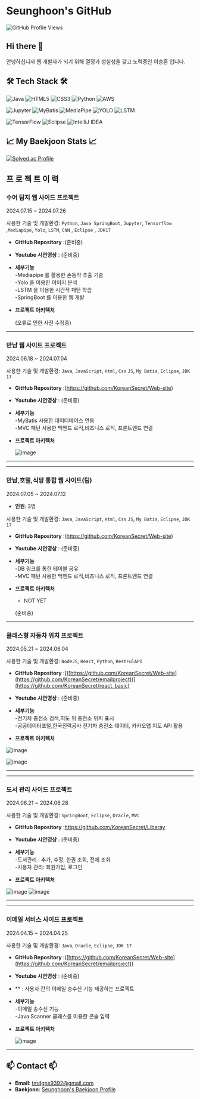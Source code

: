 # Seunghoon's GitHub

![GitHub Profile Views](https://komarev.com/ghpvc/?username=yourusername&color=brightgreen)

## Hi there 👋

안녕하십니까 웹 개발자가 되기 위해 열정과 성실성을 갖고 노력중인 이승훈 입니다. 

## 🛠️ Tech Stack 🛠️

![Java](https://img.shields.io/badge/Java-007396?logo=java&logoColor=white&style=flat)
![HTML5](https://img.shields.io/badge/HTML5-E34F26?logo=html5&logoColor=white&style=flat)
![CSS3](https://img.shields.io/badge/CSS3-1572B6?logo=css3&logoColor=white&style=flat)
![Python](https://img.shields.io/badge/Python-3776AB?logo=python&logoColor=white&style=flat)
![AWS](https://img.shields.io/badge/AWS-232F3E?logo=amazon-aws&logoColor=white&style=flat)

![Jupyter](https://img.shields.io/badge/Jupyter-F37626?logo=jupyter&logoColor=white&style=flat)
![MyBatis](https://img.shields.io/badge/MyBatis-5C2D91?logoColor=white&style=flat)
![MediaPipe](https://img.shields.io/badge/MediaPipe-FF6F00?logoColor=white&style=flat)
![YOLO](https://img.shields.io/badge/YOLO-00FFFF?logoColor=white&style=flat)
![LSTM](https://img.shields.io/badge/LSTM-FF9E0F?logoColor=white&style=flat)

![TensorFlow](https://img.shields.io/badge/TensorFlow-FF6F00?logo=tensorflow&logoColor=white&style=flat)
![Eclipse](https://img.shields.io/badge/Eclipse-2C2255?logo=eclipse&logoColor=white&style=flat)
![IntelliJ IDEA](https://img.shields.io/badge/IntelliJ_IDEA-000000?logo=intellij-idea&logoColor=white&style=flat)

## 📈 My Baekjoon Stats 📈

[![Solved.ac Profile](http://mazassumnida.wtf/api/v2/generate_badge?boj=asdf9392)](https://solved.ac/asdf9392)

## 프 로 젝 트 이 력

### 수어 탐지 웹 사이드 프로젝트
2024.07.15 ~ 2024.07.26 

사용한 기술 및 개발환경:
`Python`, `Java SpringBoot`, `Jupyter`, `Tensorflow` ,`Mediapipe`, `Yolo`, `LSTM`, `CNN` , `Eclipse` , `JDK17` 

- **GitHub Repository** :(준비중)
- **Youtube 시연영상** : (준비중)

  
- **세부기능**<br>
    -Mediapipe 를 활용한 손동작 추출 기술<br>
    -Yolo 을 이용한 이미지 분석<br>
    -LSTM 을 이용한 시간적 패턴 학습<br>
    -SpringBoot 를 이용한 웹 개발<br>
    
- **프로젝트 아키텍처**
  

    


  (오류로 인한 사진 수정중)

<hr>

### 만남 웹 사이트 프로젝트
2024.06.18 ~ 2024.07.04

사용한 기술 및 개발환경:
`Java`, `JavaScript`, `Html`, `Css` `JS`, `My Batis`, `Eclipse`, `JDK 17`

- **GitHub Repository** :(https://github.com/KoreanSecret/Web-site)
- **Youtube 시연영상** : (준비중)

  
- **세부기능**<br>
    -MyBatis 사용한 데이터베이스 연동<br>
    -MVC 패턴 사용한 백엔드 로직,비즈니스 로직, 프론트엔드 연결<br>
   
    
- **프로젝트 아키텍처**




  ![image](https://github.com/user-attachments/assets/72fdd2ec-2eb0-41bb-9fa8-b070ffe8edac)


<hr>

<hr>

### 만남,호텔,식당 통합 웹 사이트(팀)
2024.07.05 ~ 2024.07.12

- **인원**: 3명

사용한 기술 및 개발환경:
`Java`, `JavaScript`, `Html`, `Css` `JS`, `My Batis`, `Eclipse`, `JDK 17`

- **GitHub Repository** :(https://github.com/KoreanSecret/Web-site)
- **Youtube 시연영상** : (준비중)

  
- **세부기능**<br>
    -DB 링크를 통한 테이블 공유<br>
    -MVC 패턴 사용한 백엔드 로직,비즈니스 로직, 프론트엔드 연결<br>
   
    
- **프로젝트 아키텍처**
   - NOT YET
    


  (준비중)

  
<hr>

### 클래스형 자동차 위치 프로젝트
2024.05.21 ~ 2024.06.04

사용한 기술 및 개발환경:
`NodeJS`, `React`, `Python`, `RestFulAPI`

- **GitHub Repository** :[([https://github.com/KoreanSecret/Web-site](https://github.com/KoreanSecret/emailproject))](https://github.com/KoreanSecret/react_basic)
- **Youtube 시연영상** : (준비중)

  
- **세부기능**<br>
    -전기차 충전소 검색,지도 위 충전소 위치 표시<br>
    -공공데이터포털,한국전력공사 전기차 충전소 데이터, 카카오맵 지도 API 활용<br>
   
    
- **프로젝트 아키텍처**
 

    


  
![image](https://github.com/user-attachments/assets/89ded454-a498-4100-8741-547e3282a881)

  ![image](https://github.com/user-attachments/assets/4d0b4cd9-b47d-4096-a631-6a9436c47852)




<hr>

<hr>

### 도서 관리 사이드 프로젝트
2024.06.21 ~ 2024.06.28

사용한 기술 및 개발환경:
`SpringBoot`, `Eclipse`, `Oracle`, `MVC`

- **GitHub Repository** :https://github.com/KoreanSecret/Libaray
- **Youtube 시연영상** : (준비중)

  
- **세부기능**<br>
    -도서관리 : 추가, 수정, 한권 조회, 전체 조회<br>
    -사용자 관리: 회원가입, 로그인<br>
   
    
- **프로젝트 아키텍처**
 

    


![image](https://github.com/user-attachments/assets/105a1960-93ec-4b22-843a-b9de83287150)
![image](https://github.com/user-attachments/assets/fd09cd1e-00dd-45c2-8466-000fab0bd2ac)








<hr>

<hr>

### 이메일 서비스 사이드 프로젝트
2024.04.15 ~ 2024.04.25

사용한 기술 및 개발환경:
`Java`, `Oracle`, `Eclipse`, `JDK 17`

- **GitHub Repository** :([https://github.com/KoreanSecret/Web-site](https://github.com/KoreanSecret/emailproject))
- **Youtube 시연영상** : (준비중)
- ** : 사용자 간의 이메일 송수신 기능 제공하는 프로젝트
  
- **세부기능**<br>
    -이메일 송수신 기능<br>
    -Java Scanner 클래스를 이용한 콘솔 입력<br>
   
    
- **프로젝트 아키텍처**
 

    


  ![image](https://github.com/user-attachments/assets/f999cb3b-c900-4336-90cb-149cd63c2525)


<hr>

## 📫 Contact 📫

- **Email**: tmdgns9392@gmail.com
- **Baekjoon**: [Seunghoon's Baekjoon Profile](https://www.acmicpc.net/user/asdf9392)


